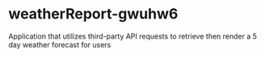 # weatherReport-gwuhw6
Application that utilizes third-party API requests to retrieve then render a 5 day weather forecast for users
